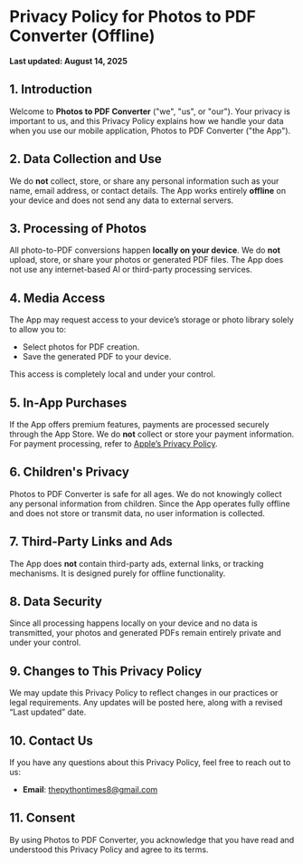 
# Privacy Policy for Photos to PDF Converter (Offline)

**Last updated: August 14, 2025**

## 1. Introduction

Welcome to **Photos to PDF Converter** ("we", "us", or "our"). Your privacy is important to us, and this Privacy Policy explains how we handle your data when you use our mobile application, Photos to PDF Converter ("the App").

## 2. Data Collection and Use

We do **not** collect, store, or share any personal information such as your name, email address, or contact details. The App works entirely **offline** on your device and does not send any data to external servers.

## 3. Processing of Photos

All photo-to-PDF conversions happen **locally on your device**. We do **not** upload, store, or share your photos or generated PDF files. The App does not use any internet-based AI or third-party processing services.

## 4. Media Access

The App may request access to your device’s storage or photo library solely to allow you to:

* Select photos for PDF creation.
* Save the generated PDF to your device.

This access is completely local and under your control.

## 5. In-App Purchases

If the App offers premium features, payments are processed securely through the App Store. We do **not** collect or store your payment information. For payment processing, refer to [Apple’s Privacy Policy](https://www.apple.com/legal/privacy/).

## 6. Children's Privacy

Photos to PDF Converter is safe for all ages. We do not knowingly collect any personal information from children. Since the App operates fully offline and does not store or transmit data, no user information is collected.

## 7. Third-Party Links and Ads

The App does **not** contain third-party ads, external links, or tracking mechanisms. It is designed purely for offline functionality.

## 8. Data Security

Since all processing happens locally on your device and no data is transmitted, your photos and generated PDFs remain entirely private and under your control.

## 9. Changes to This Privacy Policy

We may update this Privacy Policy to reflect changes in our practices or legal requirements. Any updates will be posted here, along with a revised “Last updated” date.

## 10. Contact Us

If you have any questions about this Privacy Policy, feel free to reach out to us:

* **Email**: [thepythontimes8@gmail.com](mailto:thepythontimes8@gmail.com)

## 11. Consent

By using Photos to PDF Converter, you acknowledge that you have read and understood this Privacy Policy and agree to its terms.

